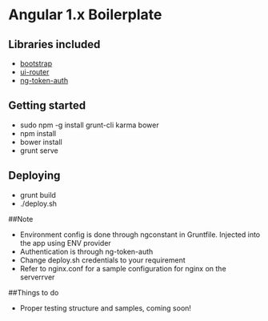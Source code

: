 # Angular 1.x Boilerplate

## Libraries included
* [bootstrap](https://github.com/twbs/bootstrap)
* [ui-router](https://github.com/angular-ui/ui-router)
* [ng-token-auth](https://github.com/lynndylanhurley/ng-token-auth)

## Getting started
* sudo npm -g install grunt-cli karma bower
* npm install
* bower install
* grunt serve

## Deploying
* grunt build
* ./deploy.sh

##Note
* Environment config is done through ngconstant in Gruntfile. Injected into the app using ENV provider
* Authentication is through ng-token-auth
* Change deploy.sh credentials to your requirement
* Refer to nginx.conf for a sample configuration for nginx on the serverrver

##Things to do
* Proper testing structure and samples, coming soon!
